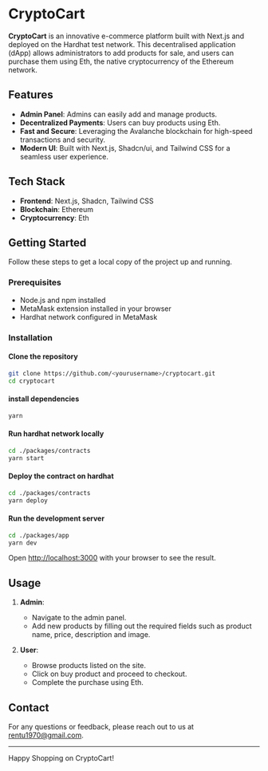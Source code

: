 
# CryptoCart

**CryptoCart** is an innovative e-commerce platform built with Next.js and deployed on the Hardhat test network. This decentralised application (dApp) allows administrators to add products for sale, and users can purchase them using Eth, the native cryptocurrency of the Ethereum network.

## Features

- **Admin Panel**: Admins can easily add and manage products.
- **Decentralized Payments**: Users can buy products using Eth.
- **Fast and Secure**: Leveraging the Avalanche blockchain for high-speed transactions and security.
- **Modern UI**: Built with Next.js, Shadcn/ui, and Tailwind CSS for a seamless user experience.

## Tech Stack

- **Frontend**: Next.js, Shadcn, Tailwind CSS
- **Blockchain**: Ethereum
- **Cryptocurrency**: Eth

## Getting Started

Follow these steps to get a local copy of the project up and running.

### Prerequisites

- Node.js and npm installed
- MetaMask extension installed in your browser
- Hardhat network configured in MetaMask

### Installation

#### Clone the repository

```bash
git clone https://github.com/<yourusername>/cryptocart.git
cd cryptocart
``` 
 
#### install dependencies  
```bash
yarn
```

#### Run hardhat network locally
```bash
cd ./packages/contracts
yarn start
```
#### Deploy the contract on hardhat
```bash
cd ./packages/contracts
yarn deploy
```

#### Run the development server
```bash
cd ./packages/app
yarn dev
```

Open [http://localhost:3000](http://localhost:3000) with your browser to see the result.

## Usage

1. **Admin**: 
   - Navigate to the admin panel.
   - Add new products by filling out the required fields such as product name, price, description and image.

2. **User**:
   - Browse products listed on the site.
   - Click on buy product and proceed to checkout.
   - Complete the purchase using Eth.


## Contact

For any questions or feedback, please reach out to us at [rentu1970@gmail.com](mailto:rentu1970@gmail.com).

---

Happy Shopping on CryptoCart!
